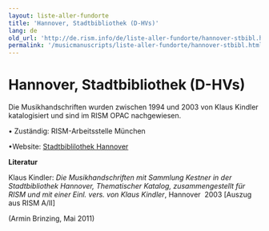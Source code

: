 ```yaml
---
layout: liste-aller-fundorte
title: 'Hannover, Stadtbibliothek (D-HVs)'
lang: de
old_url: 'http://de.rism.info/de/liste-aller-fundorte/hannover-stbibl.html'
permalink: '/musicmanuscripts/liste-aller-fundorte/hannover-stbibl.html'
---
```



# Hannover, Stadtbibliothek (D-HVs)

Die Musikhandschriften wurden zwischen 1994 und 2003 von Klaus Kindler katalogisiert und sind im RISM OPAC nachgewiesen.

• Zuständig: RISM-Arbeitsstelle München

•Website: [Stadtbiblilothek Hannover](http://www.hannover.de/stabi/index.html "Opens external link in new window")

**Literatur**

Klaus Kindler: _Die Musikhandschriften mit Sammlung Kestner in der Stadtbibliothek Hannover, Thematischer Katalog, zusammengestellt für RISM und mit einer Einl. vers. von Klaus Kindler_, Hannover&nbsp; 2003 [Auszug aus RISM A/II] &nbsp;

(Armin Brinzing, Mai 2011)

&nbsp;


